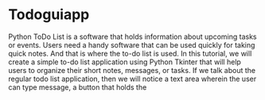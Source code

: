 # Todoguiapp
Python ToDo List is a software that holds information about upcoming tasks or events.     Users need a handy software that can be used quickly for taking quick notes. And that is where the to-do list is used.     In this tutorial, we will create a simple to-do list application using Python Tkinter that will help users to organize their short notes, messages, or tasks.     If we talk about the regular todo list application, then we will notice a text area wherein the user can type message, a button that holds the 
